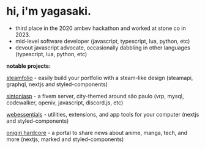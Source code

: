 # hi, i'm yagasaki.
- third place in the 2020 ambev hackathon and worked at stone co in 2023.
- mid-level software developer (javascript, typescript, lua, python, etc)
- devout javascript advocate, occasionally dabbling in other languages (typescript, lua, python, etc)

**notable projects:**

[steamfolio](https://steamfolio.vercel.app) - easily build your portfolio with a steam-like design (steamapi, graphql, nextjs and styled-components)

[sintoniasp](https://sintoniasp.vercel.app) - a fivem server, city-themed around são paulo (vrp, mysql, codewalker, openiv, javascript, discord.js, etc)

[webessentials](https://webessentials.vercel.app) - utilities, extensions, and app tools for your computer (nextjs and styled-components)

[onigiri hardcore](https://onigirihardcore.vercel.app) - a portal to share news about anime, manga, tech, and more (nextjs, marked and styled-components)
